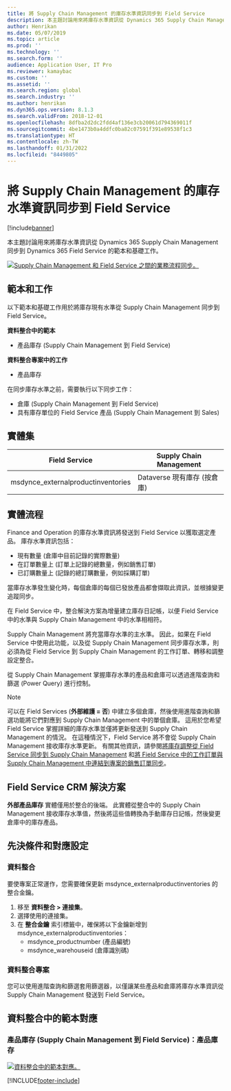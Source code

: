 ```yaml
---
title: 將 Supply Chain Management 的庫存水準資訊同步到 Field Service
description: 本主題討論用來將庫存水準資訊從 Dynamics 365 Supply Chain Management 同步到 Dynamics 365 Field Service 的範本和基礎工作。
author: Henrikan
ms.date: 05/07/2019
ms.topic: article
ms.prod: ''
ms.technology: ''
ms.search.form: ''
audience: Application User, IT Pro
ms.reviewer: kamaybac
ms.custom: ''
ms.assetid: ''
ms.search.region: global
ms.search.industry: ''
ms.author: henrikan
ms.dyn365.ops.version: 8.1.3
ms.search.validFrom: 2018-12-01
ms.openlocfilehash: 8dfba2d2dc2fdd4af136e3cb20061d794369011f
ms.sourcegitcommit: 4be1473b0a4ddfc0ba82c07591f391e89538f1c3
ms.translationtype: HT
ms.contentlocale: zh-TW
ms.lasthandoff: 01/31/2022
ms.locfileid: "8449805"
---
```

# <a name="synchronize-inventory-level-information-from-supply-chain-management-to-field-service"></a>將 Supply Chain Management 的庫存水準資訊同步到 Field Service 

[!include[banner](../includes/banner.md)]



本主題討論用來將庫存水準資訊從 Dynamics 365 Supply Chain Management 同步到 Dynamics 365 Field Service 的範本和基礎工作。

[![Supply Chain Management 和 Field Service 之間的業務流程同步。](./media/FSOnHandOW.png)](./media/FSOnHandOW.png)

## <a name="templates-and-tasks"></a>範本和工作
以下範本和基礎工作用於將庫存現有水準從 Supply Chain Management 同步到 Field Service。

**資料整合中的範本**
- 產品庫存 (Supply Chain Management 到 Field Service)
  
**資料整合專案中的工作**
- 產品庫存

在同步庫存水準之前，需要執行以下同步工作：
- 倉庫 (Supply Chain Management 到 Field Service) 
- 具有庫存單位的 Field Service 產品 (Supply Chain Management 到 Sales) 

## <a name="entity-set"></a>實體集

| Field Service                      | Supply Chain Management                |
|------------------------------------|----------------------------------------|
| msdynce_externalproductinventories | Dataverse 現有庫存 (按倉庫)     |

## <a name="entity-flow"></a>實體流程
Finance and Operation 的庫存水準資訊將發送到 Field Service 以獲取選定產品。 庫存水準資訊包括： 
- 現有數量 (倉庫中目前記錄的實際數量)
- 在訂單數量上 (訂單上記錄的總數量，例如銷售訂單)
- 已訂購數量上 (記錄的總訂購數量，例如採購訂單)

當庫存水準發生變化時，每個倉庫的每個已發放產品都會擷取此資訊，並根據變更追蹤同步。

在 Field Service 中，整合解決方案為增量建立庫存日記帳，以便 Field Service 中的水準與 Supply Chain Management 中的水準相相符。

Supply Chain Management 將充當庫存水準的主水準。 因此，如果在 Field Service 中使用此功能，以及從 Supply Chain Management 同步庫存水準，則必須為從 Field Service 到 Supply Chain Management 的工作訂單、轉移和調整設定整合。

從 Supply Chain Management 掌握庫存水準的產品和倉庫可以透過進階查詢和篩選 (Power Query) 進行控制。

> [!NOTE]
> 可以在 Field Services (**外部維護 = 否**) 中建立多個倉庫，然後使用進階查詢和篩選功能將它們對應到 Supply Chain Management 中的單個倉庫。 這用於您希望 Field Service 掌握詳細的庫存水準並僅將更新發送到 Supply Chain Management 的情況。 在這種情況下，Field Service 將不會從 Supply Chain Management 接收庫存水準更新。 有關其他資訊，請參閱[將庫存調整從 Field Service 同步到 Supply Chain Management](/dynamics365/unified-operations/supply-chain/sales-marketing/synchronize-inventory-adjustments) 和[將 Field Service 中的工作訂單與 Supply Chain Management 中連結到專案的銷售訂單同步](/dynamics365/unified-operations/supply-chain/sales-marketing/field-service-work-order)。

## <a name="field-service-crm-solution"></a>Field Service CRM 解決方案
**外部產品庫存** 實體僅用於整合的後端。 此實體從整合中的 Supply Chain Management 接收庫存水準值，然後將這些值轉換為手動庫存日記帳，然後變更倉庫中的庫存產品。

## <a name="prerequisites-and-mapping-setup"></a>先決條件和對應設定

### <a name="data-integration"></a>資料整合
要使專案正常運作，您需要確保更新 msdynce_externalproductinventories 的整合金鑰。
1.  移至 **資料整合 > 連接集**。
2.  選擇使用的連接集。
3.  在 **整合金鑰** 索引標籤中，確保將以下金鑰新增到 msdynce_externalproductinventories：
      - msdynce_productnumber (產品編號)
      - msdynce_warehouseid (倉庫識別碼)
      
### <a name="data-integration-project"></a>資料整合專案
您可以使用進階查詢和篩選套用篩選器，以僅讓某些產品和倉庫將庫存水準資訊從 Supply Chain Management 發送到 Field Service。

## <a name="template-mapping-in-data-integration"></a>資料整合中的範本對應

### <a name="product-inventory-supply-chain-management-to-field-service-product-inventory"></a>產品庫存 (Supply Chain Management 到 Field Service)：產品庫存

[![資料整合中的範本對應。](./media/FSinventoryLevel1.png)](./media/FSinventoryLevel1.png)


[!INCLUDE[footer-include](../../includes/footer-banner.md)]